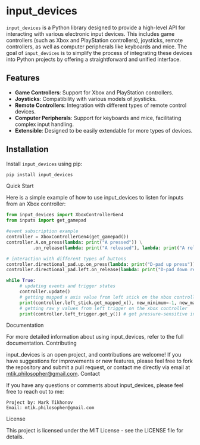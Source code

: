 # input_devices

`input_devices` is a Python library designed to provide a high-level API for interacting with various electronic input devices. This includes game controllers (such as Xbox and PlayStation controllers), joysticks, remote controllers, as well as computer peripherals like keyboards and mice. The goal of `input_devices` is to simplify the process of integrating these devices into Python projects by offering a straightforward and unified interface.

## Features

- **Game Controllers**: Support for Xbox and PlayStation controllers.
- **Joysticks**: Compatibility with various models of joysticks.
- **Remote Controllers**: Integration with different types of remote control devices.
- **Computer Peripherals**: Support for keyboards and mice, facilitating complex input handling.
- **Extensible**: Designed to be easily extendable for more types of devices.

## Installation

Install `input_devices` using pip:

```bash
pip install input_devices
```

Quick Start

Here is a simple example of how to use input_devices to listen for inputs from an Xbox controller:

```python
from input_devices import XboxControllerGen4
from inputs import get_gamepad

#event subscription example
controller = XboxControllerGen4(get_gamepad())
controller.A.on_press(lambda: print("A pressed")) \
          .on_release(lambda: print("A released"), lambda: print("A released x2")) 

# interaction with different types of buttons
controller.directional_pad.up.on_press(lambda: print("D-pad up press"))
controller.directional_pad.left.on_release(lambda: print("D-pad down release"))

while True:
     # updating events and trigger states
     controller.update() 
     # getting mapped x axis value from left stick on the xbox controller
     print(controller.left_stick.get_mapped_x(), new_minimum=-1, new_maximum=1) 
     # getting raw y values from left trigger on the xbox controller
     print(controller.left_trigger.get_y()) # get pressure-sensitive input
```

Documentation

For more detailed information about using input_devices, refer to the full documentation.
Contributing

input_devices is an open project, and contributions are welcome! If you have suggestions for improvements or new features, please feel free to fork the repository and submit a pull request, or contact me directly via email at mtik.philosopher@gmail.com.
Contact

If you have any questions or comments about input_devices, please feel free to reach out to me:

    Project by: Mark Tikhonov
    Email: mtik.philosopher@gmail.com

License

This project is licensed under the MIT License - see the LICENSE file for details.
